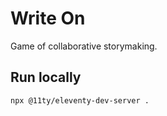 Write On
========

Game of collaborative storymaking.

Run locally
-----------

```sh
npx @11ty/eleventy-dev-server .
```
